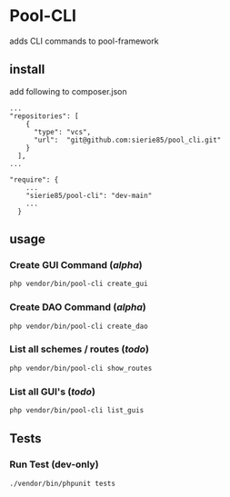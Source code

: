 # Pool-CLI

adds CLI commands to pool-framework

## install

add following to composer.json

```
...
"repositories": [
    {
      "type": "vcs",
      "url":  "git@github.com:sierie85/pool_cli.git"
    }
  ],
...

"require": {
    ...
    "sierie85/pool-cli": "dev-main"
    ...
  }
```

## usage

### Create GUI Command (*alpha*)

```bash
php vendor/bin/pool-cli create_gui
```

### Create DAO Command (*alpha*)

```bash
php vendor/bin/pool-cli create_dao
```

### List all schemes / routes (*todo*)

```bash
php vendor/bin/pool-cli show_routes
```

### List all GUI's (*todo*)

```bash
php vendor/bin/pool-cli list_guis
```

## Tests

### Run Test (dev-only)

```bash
./vendor/bin/phpunit tests
```